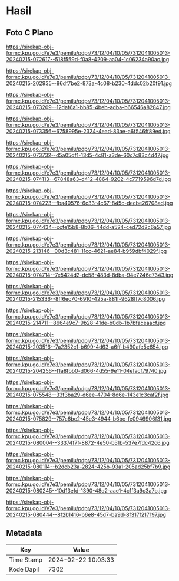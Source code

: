 # Hasil

## Foto C Plano

https://sirekap-obj-formc.kpu.go.id/e7e3/pemilu/pdpr/73/12/04/10/05/7312041005013-20240215-072617--518f559d-f0a8-4209-aa04-1c06234a90ac.jpg

https://sirekap-obj-formc.kpu.go.id/e7e3/pemilu/pdpr/73/12/04/10/05/7312041005013-20240215-202935--86df7be2-873a-4c08-b230-4ddc02b20f91.jpg

https://sirekap-obj-formc.kpu.go.id/e7e3/pemilu/pdpr/73/12/04/10/05/7312041005013-20240215-073209--12daf6a1-bb85-4beb-adba-b66546a82847.jpg

https://sirekap-obj-formc.kpu.go.id/e7e3/pemilu/pdpr/73/12/04/10/05/7312041005013-20240215-073356--6758995e-2324-4ead-83ae-a6f546ff89ed.jpg

https://sirekap-obj-formc.kpu.go.id/e7e3/pemilu/pdpr/73/12/04/10/05/7312041005013-20240215-073732--d5a05df1-13d5-4c81-a3de-60c7c83c4d47.jpg

https://sirekap-obj-formc.kpu.go.id/e7e3/pemilu/pdpr/73/12/04/10/05/7312041005013-20240215-074113--67848a63-d412-4864-9202-4c7719596d7d.jpg

https://sirekap-obj-formc.kpu.go.id/e7e3/pemilu/pdpr/73/12/04/10/05/7312041005013-20240215-074223--fba40576-6c33-4c67-845c-decbe26708ad.jpg

https://sirekap-obj-formc.kpu.go.id/e7e3/pemilu/pdpr/73/12/04/10/05/7312041005013-20240215-074434--ccfe15b8-8b06-44dd-a524-ced72d2c6a57.jpg

https://sirekap-obj-formc.kpu.go.id/e7e3/pemilu/pdpr/73/12/04/10/05/7312041005013-20240215-213146--00d3c481-11cc-4621-ae84-b959dbf4029f.jpg

https://sirekap-obj-formc.kpu.go.id/e7e3/pemilu/pdpr/73/12/04/10/05/7312041005013-20240215-074714--7e5424d2-dc58-483d-8dba-94e7246c7343.jpg

https://sirekap-obj-formc.kpu.go.id/e7e3/pemilu/pdpr/73/12/04/10/05/7312041005013-20240215-215336--8ff6ec70-6910-425a-881f-9628ff7c8006.jpg

https://sirekap-obj-formc.kpu.go.id/e7e3/pemilu/pdpr/73/12/04/10/05/7312041005013-20240215-214711--8664e9c7-9b28-41de-b0db-1b7bfaceaacf.jpg

https://sirekap-obj-formc.kpu.go.id/e7e3/pemilu/pdpr/73/12/04/10/05/7312041005013-20240215-203516--7a2352c1-b699-4d63-a6ff-b490afe5e654.jpg

https://sirekap-obj-formc.kpu.go.id/e7e3/pemilu/pdpr/73/12/04/10/05/7312041005013-20240215-204256--f1a8fbb0-d066-4d55-9e11-04efacf79740.jpg

https://sirekap-obj-formc.kpu.go.id/e7e3/pemilu/pdpr/73/12/04/10/05/7312041005013-20240215-075548--33f3ba29-d6ee-4704-8d6e-143e1c3caf2f.jpg

https://sirekap-obj-formc.kpu.go.id/e7e3/pemilu/pdpr/73/12/04/10/05/7312041005013-20240215-075829--757c6bc2-45e3-4944-b6bc-fe0946906f31.jpg

https://sirekap-obj-formc.kpu.go.id/e7e3/pemilu/pdpr/73/12/04/10/05/7312041005013-20240215-080004--33374f7f-8872-4e50-b51b-537e7fdc42c6.jpg

https://sirekap-obj-formc.kpu.go.id/e7e3/pemilu/pdpr/73/12/04/10/05/7312041005013-20240215-080114--b2dcb23a-2824-425b-93a1-205ad25bf7b9.jpg

https://sirekap-obj-formc.kpu.go.id/e7e3/pemilu/pdpr/73/12/04/10/05/7312041005013-20240215-080245--10d13efd-1390-48d2-aae1-4c1f3a9c3a7b.jpg

https://sirekap-obj-formc.kpu.go.id/e7e3/pemilu/pdpr/73/12/04/10/05/7312041005013-20240215-080444--8f2b1416-b6e8-45d7-ba9d-8f317f217197.jpg


## Metadata

| Key        | Value               |
| ---------- | ------------------- |
| Time Stamp | 2024-02-22 10:03:33 |
| Kode Dapil | 7302                |



